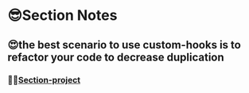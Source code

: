 # 😎Section Notes

## 😍the best scenario to use custom-hooks is to refactor your code to decrease duplication

### 🐳🐳[Section-project](https://react-course-section15.netlify.app)
